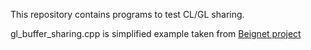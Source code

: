 This repository contains programs to test CL/GL sharing.

gl_buffer_sharing.cpp is simplified example taken from [Beignet project](https://github.com/intel/beignet/blob/master/examples/gl_buffer_sharing/gl_buffer_sharing.cpp)


